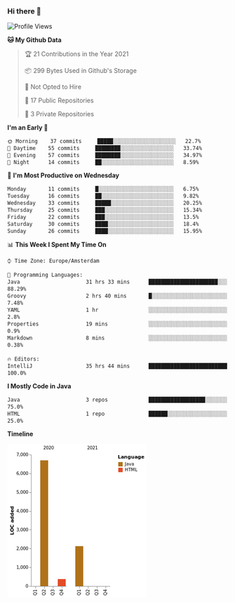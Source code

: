 ### Hi there 👋


<!--START_SECTION:waka-->
![Profile Views](http://img.shields.io/badge/Profile%20Views-0-blue)

**🐱 My Github Data** 

> 🏆 21 Contributions in the Year 2021
 > 
> 📦 299 Bytes Used in Github's Storage 
 > 
> 🚫 Not Opted to Hire
 > 
> 📜 17 Public Repositories 
 > 
> 🔑 3 Private Repositories  
 > 
**I'm an Early 🐤** 

```text
🌞 Morning    37 commits     █████░░░░░░░░░░░░░░░░░░░░   22.7% 
🌆 Daytime    55 commits     ████████░░░░░░░░░░░░░░░░░   33.74% 
🌃 Evening    57 commits     ████████░░░░░░░░░░░░░░░░░   34.97% 
🌙 Night      14 commits     ██░░░░░░░░░░░░░░░░░░░░░░░   8.59%

```
📅 **I'm Most Productive on Wednesday** 

```text
Monday       11 commits     █░░░░░░░░░░░░░░░░░░░░░░░░   6.75% 
Tuesday      16 commits     ██░░░░░░░░░░░░░░░░░░░░░░░   9.82% 
Wednesday    33 commits     █████░░░░░░░░░░░░░░░░░░░░   20.25% 
Thursday     25 commits     ███░░░░░░░░░░░░░░░░░░░░░░   15.34% 
Friday       22 commits     ███░░░░░░░░░░░░░░░░░░░░░░   13.5% 
Saturday     30 commits     ████░░░░░░░░░░░░░░░░░░░░░   18.4% 
Sunday       26 commits     ████░░░░░░░░░░░░░░░░░░░░░   15.95%

```


📊 **This Week I Spent My Time On** 

```text
⌚︎ Time Zone: Europe/Amsterdam

💬 Programming Languages: 
Java                     31 hrs 33 mins      ██████████████████████░░░   88.29% 
Groovy                   2 hrs 40 mins       █░░░░░░░░░░░░░░░░░░░░░░░░   7.48% 
YAML                     1 hr                ░░░░░░░░░░░░░░░░░░░░░░░░░   2.8% 
Properties               19 mins             ░░░░░░░░░░░░░░░░░░░░░░░░░   0.9% 
Markdown                 8 mins              ░░░░░░░░░░░░░░░░░░░░░░░░░   0.38%

🔥 Editors: 
IntelliJ                 35 hrs 44 mins      █████████████████████████   100.0%

```

**I Mostly Code in Java** 

```text
Java                     3 repos             ██████████████████░░░░░░░   75.0% 
HTML                     1 repo              ██████░░░░░░░░░░░░░░░░░░░   25.0%

```


**Timeline**

![Chart not found](https://raw.githubusercontent.com/powercasgamer/powercasgamer/master/charts/bar_graph.png) 


<!--END_SECTION:waka-->
